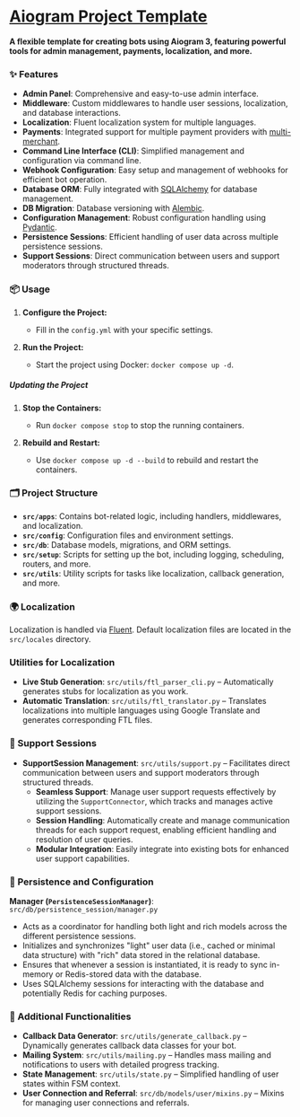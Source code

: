 # [Aiogram Project Template](https://github.com/taimast/AiogramTemplate)

**A flexible template for creating bots using Aiogram 3, featuring powerful tools for admin management, payments, localization, and more.**

### ✨ Features

- **Admin Panel**: Comprehensive and easy-to-use admin interface.
- **Middleware**: Custom middlewares to handle user sessions, localization, and database interactions.
- **Localization**: Fluent localization system for multiple languages.
- **Payments**: Integrated support for multiple payment providers with [multi-merchant](https://github.com/taimast/multi-merchant).
- **Command Line Interface (CLI)**: Simplified management and configuration via command line.
- **Webhook Configuration**: Easy setup and management of webhooks for efficient bot operation.
- **Database ORM**: Fully integrated with [SQLAlchemy](https://github.com/sqlalchemy/sqlalchemy) for database management.
- **DB Migration**: Database versioning with [Alembic](https://github.com/sqlalchemy/alembic).
- **Configuration Management**: Robust configuration handling using [Pydantic](https://github.com/pydantic/pydantic).
- **Persistence Sessions**: Efficient handling of user data across multiple persistence sessions.
- **Support Sessions**: Direct communication between users and support moderators through structured threads.

### 📦 Usage
1. **Configure the Project:**
   - Fill in the `config.yml` with your specific settings.

2. **Run the Project:**
   - Start the project using Docker: `docker compose up -d`.

##### Updating the Project
1. **Stop the Containers:**
   - Run `docker compose stop` to stop the running containers.

2. **Rebuild and Restart:**
   - Use `docker compose up -d --build` to rebuild and restart the containers.

### 🗂️ Project Structure

- **`src/apps`**: Contains bot-related logic, including handlers, middlewares, and localization.
- **`src/config`**: Configuration files and environment settings.
- **`src/db`**: Database models, migrations, and ORM settings.
- **`src/setup`**: Scripts for setting up the bot, including logging, scheduling, routers, and more.
- **`src/utils`**: Utility scripts for tasks like localization, callback generation, and more.

### 🌍 Localization

Localization is handled via [Fluent](https://projectfluent.org/fluent/guide). Default localization files are located in the `src/locales` directory.

### Utilities for Localization

- **Live Stub Generation**: `src/utils/ftl_parser_cli.py` – Automatically generates stubs for localization as you work.
- **Automatic Translation**: `src/utils/ftl_translator.py` – Translates localizations into multiple languages using Google Translate and generates corresponding FTL files.


### 🔧 Support Sessions
- **SupportSession Management**: `src/utils/support.py` – Facilitates direct communication between users and support moderators through structured threads.
  - **Seamless Support**: Manage user support requests effectively by utilizing the `SupportConnector`, which tracks and manages active support sessions.
  - **Session Handling**: Automatically create and manage communication threads for each support request, enabling efficient handling and resolution of user queries.
  - **Modular Integration**: Easily integrate into existing bots for enhanced user support capabilities.


### 💾 Persistence and Configuration
**Manager (`PersistenceSessionManager`)**: `src/db/persistence_session/manager.py`
   - Acts as a coordinator for handling both light and rich models across the different persistence sessions.
   - Initializes and synchronizes "light" user data (i.e., cached or minimal data structure) with "rich" data stored in the relational database.
   - Ensures that whenever a session is instantiated, it is ready to sync in-memory or Redis-stored data with the database.
   - Uses SQLAlchemy sessions for interacting with the database and potentially Redis for caching purposes.


### 🚀 Additional Functionalities

- **Callback Data Generator**: `src/utils/generate_callback.py` – Dynamically generates callback data classes for your bot.
- **Mailing System**: `src/utils/mailing.py` – Handles mass mailing and notifications to users with detailed progress tracking.
- **State Management**: `src/utils/state.py` – Simplified handling of user states within FSM context.
- **User Connection and Referral**: `src/db/models/user/mixins.py` – Mixins for managing user connections and referrals.
